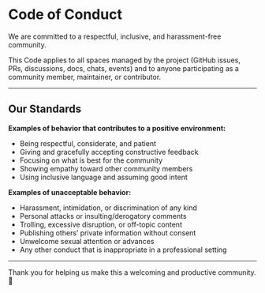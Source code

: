 # Code of Conduct

We are committed to a respectful, inclusive, and harassment-free community.

This Code applies to all spaces managed by the project (GitHub issues, PRs, discussions, docs, chats, events) and to anyone participating as a community member, maintainer, or contributor.

---

## Our Standards

**Examples of behavior that contributes to a positive environment:**

- Being respectful, considerate, and patient
- Giving and gracefully accepting constructive feedback
- Focusing on what is best for the community
- Showing empathy toward other community members
- Using inclusive language and assuming good intent

**Examples of unacceptable behavior:**

- Harassment, intimidation, or discrimination of any kind
- Personal attacks or insulting/derogatory comments
- Trolling, excessive disruption, or off-topic content
- Publishing others’ private information without consent
- Unwelcome sexual attention or advances
- Any other conduct that is inappropriate in a professional setting

---

Thank you for helping us make this a welcoming and productive community. 💙
